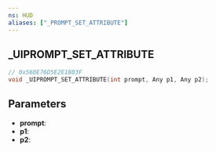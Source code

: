 ```yaml
---
ns: HUD
aliases: ["_PROMPT_SET_ATTRIBUTE"]
---
```

## _UIPROMPT_SET_ATTRIBUTE

```c
// 0x560E76D5E2E1803F
void _UIPROMPT_SET_ATTRIBUTE(int prompt, Any p1, Any p2);
```

## Parameters
* **prompt**:
* **p1**:
* **p2**:
